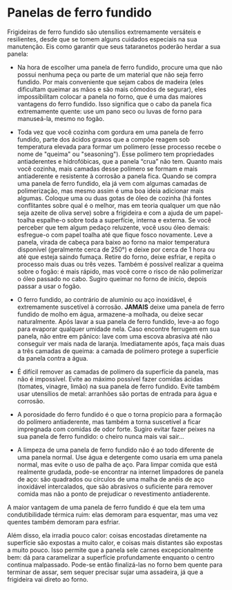 # Panelas de ferro fundido

Frigideiras de ferro fundido são utensílios extremamente versáteis e resilientes, desde que se tomem alguns cuidados especiais na sua manutenção. Eis como garantir que seus tataranetos poderão herdar a sua panela:

- Na hora de escolher uma panela de ferro fundido, procure uma que não possui nenhuma peça ou parte de um material que não seja ferro fundido. Por mais conveniente que sejam cabos de madeira (eles dificultam queimar as mãos e são mais cômodos de segurar), eles impossibilitam colocar a panela no forno, que é uma das maiores vantagens do ferro fundido. Isso significa que o cabo da panela fica extremamente quente: use um pano seco ou luvas de forno para manuseá-la, mesmo no fogão.

- Toda vez que você cozinha com gordura em uma panela de ferro fundido, parte dos ácidos graxos que a compõe reagem sob temperatura elevada para formar um polímero (esse processo recebe o nome de "queima" ou "seasoning"). Esse polímero tem propriedades antiaderentes e hidrofóbicas, que a panela “crua” não tem. Quanto mais você cozinha, mais camadas desse polímero se formam e mais antiaderente e resistente à corrosão a panela fica. Quando se compra uma panela de ferro fundido, ela já vem com algumas camadas de polimerização, mas mesmo assim é uma boa ideia adicionar mais algumas. Coloque uma ou duas gotas de óleo de cozinha (há fontes conflitantes sobre qual é o melhor, mas em teoria qualquer um que não seja azeite de oliva serve) sobre a frigideira e com a ajuda de um papel-toalha espalhe-o sobre toda a superfície, interna e externa. Se você perceber que tem algum pedaço reluzente, você usou óleo demais: esfregue-o com papel toalha até que fique fosco novamente. Leve a panela, virada de cabeça para baixo ao forno na maior temperatura disponível (geralmente cerca de 250°) e deixe por cerca de 1 hora ou até que esteja saindo fumaça. Retire do forno, deixe esfriar, e repita o processo mais duas ou três vezes. Também é possível realizar a queima sobre o fogão: é mais rápido, mas você corre o risco de não polimerizar o óleo passado no cabo. Sugiro queimar no forno de início, depois passar a usar o fogão.

- O ferro fundido, ao contrário de alumínio ou aço inoxidável, é extremamente suscetível à corrosão. **JAMAIS** deixe uma panela de ferro fundido de molho em água, armazene-a molhada, ou deixe secar naturalmente. Após lavar a sua panela de ferro fundido, leve-a ao fogo para evaporar qualquer umidade nela. Caso encontre ferrugem em sua panela, não entre em pânico: lave com uma escova abrasiva até não conseguir ver mais nada de laranja. Imediatamente após, faça mais duas a três camadas de queima: a camada de polímero protege a superfície da panela contra a água.

- É difícil remover as camadas de polímero da superfície da panela, mas não é impossível. Evite ao máximo possível fazer comidas ácidas (tomates, vinagre, limão) na sua panela de ferro fundido. Evite também usar utensílios de metal: arranhões são portas de entrada para água e corrosão.

- A porosidade do ferro fundido é o que o torna propício para a formação do polímero antiaderente, mas também a torna suscetível a ficar impregnada com comidas de odor forte. Sugiro evitar fazer peixes na sua panela de ferro fundido: o cheiro nunca mais vai sair...

- A limpeza de uma panela de ferro fundido não é ao todo diferente de uma panela normal. Use água e detergente como usaria em uma panela normal, mas evite o uso de palha de aço. Para limpar comida que está realmente grudada, pode-se encontrar na internet limpadores de panela de aço: são quadrados ou círculos de uma malha de anéis de aço inoxidável intercalados, que são abrasivos o suficiente para remover comida mas não a ponto de prejudicar o revestimento antiaderente.

A maior vantagem de uma panela de ferro fundido é que ela tem uma condutibilidade térmica ruim: elas demoram para esquentar, mas uma vez quentes também demoram para esfriar.

Além disso, ela irradia pouco calor: coisas encostadas diretamente na superfície são expostas a muito calor, e coisas mais distantes são expostas a muito pouco. Isso permite que a panela sele carnes excepcionalmente bem: dá para caramelizar a superfície profundamente enquanto o centro continua malpassado. Pode-se então finalizá-las no forno bem quente para terminar de assar, sem sequer precisar sujar uma assadeira, já que a frigideira vai direto ao forno.